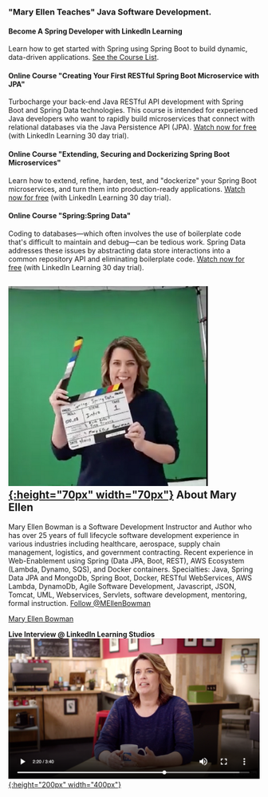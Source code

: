 <script type="text/javascript" src="https://platform.linkedin.com/badges/js/profile.js" async defer></script>
### "Mary Ellen Teaches" Java Software Development.

#### Become A Spring Developer with LinkedIn Learning
Learn how to get started with Spring using Spring Boot to build dynamic, data-driven applications. [See the Course List](https://linkedin-learning.pxf.io/1kmKB).

#### Online Course "Creating Your First RESTful Spring Boot Microservice with JPA"
Turbocharge your back-end Java RESTful API development with Spring Boot and Spring Data technologies. This course is intended for experienced Java developers who want to rapidly build microservices that connect with relational databases via the Java Persistence API (JPA). [Watch now for free](https://linkedin-learning.pxf.io/Wz1Pn) (with LinkedIn Learning 30 day trial).

#### Online Course "Extending, Securing and Dockerizing Spring Boot Microservices"
Learn how to extend, refine, harden, test, and "dockerize" your Spring Boot microservices, and turn them into production-ready applications. [Watch now for free](https://linkedin-learning.pxf.io/3aGqA) (with LinkedIn Learning 30 day trial).

#### Online Course "Spring:Spring Data"
Coding to databases—which often involves the use of boilerplate code that's difficult to maintain and debug—can be tedious work. Spring Data addresses these issues by abstracting data store interactions into a common repository API and eliminating boilerplate code. [Watch now for free](https://linkedin-learning.pxf.io/dvmPy) (with LinkedIn Learning 30 day trial).

## [![Image](action.png){:height="70px" width="70px"}](https://maryellenteaches.github.io/action.png) About Mary Ellen 
Mary Ellen Bowman is a Software Development Instructor and Author who has over 25 years of full lifecycle software development experience in various industries including healthcare, aerospace, supply chain management, logistics, and government contracting. Recent experience in Web-Enablement using Spring (Data JPA, Boot, REST), AWS Ecosystem (Lambda, Dynamo, SQS), and Docker containers.
Specialties: Java, Spring Data JPA and MongoDb, Spring Boot, Docker, RESTful WebServices, AWS Lambda, DynamoDb, Agile Software Development, Javascript, JSON, Tomcat, UML, Webservices, Servlets, software development, mentoring, formal instruction. 
<a href="https://twitter.com/MEllenBowman?ref_src=twsrc%5Etfw" class="twitter-follow-button" data-show-count="false">Follow @MEllenBowman</a><script async src="https://platform.twitter.com/widgets.js" charset="utf-8"></script>

<div class="LI-profile-badge"  data-version="v1" data-size="medium" data-locale="en_US" data-type="horizontal" data-theme="light" data-vanity="mebowman"><a class="LI-simple-link" href='https://www.linkedin.com/in/mebowman?trk=profile-badge'>Mary Ellen Bowman</a></div>

**Live Interview @ LinkedIn Learning Studios**
[![Image](interview.png){:height="200px" width="400px"}](https://linkedin-learning.pxf.io/MV9vN)

